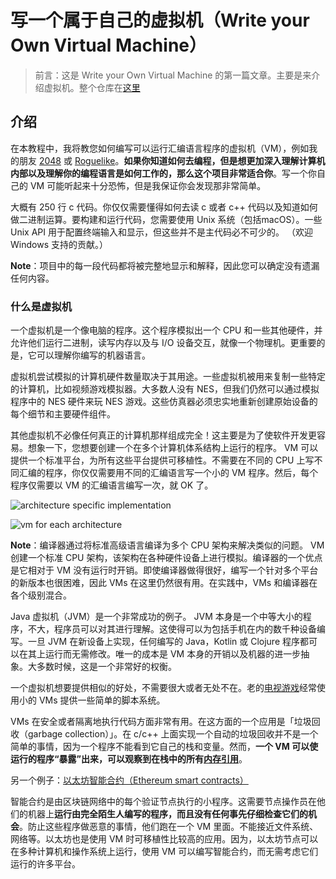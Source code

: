 # 写一个属于自己的虚拟机（Write your Own Virtual Machine）

> 前言：这是 Write your Own Virtual Machine 的第一篇文章。主要是来介绍虚拟机。整个仓库在[这里](https://github.com/TensShinet/toy_vm)

## 介绍

在本教程中，我将教您如何编写可以运行汇编语言程序的虚拟机（VM），例如我的朋友 [2048](https://github.com/rpendleton/lc3-2048) 或 [Roguelike](https://github.com/justinmeiners/lc3-rogue)。**如果你知道如何去编程，但是想更加深入理解计算机内部以及理解你的编程语言是如何工作的，那么这个项目非常适合你**。写一个你自己的 VM 可能听起来十分恐怖，但是我保证你会发现那非常简单。



大概有 250 行 c 代码。你仅仅需要懂得如何去读 c 或者 c++ 代码以及知道如何做二进制运算。要构建和运行代码，您需要使用 Unix 系统（包括macOS）。一些 Unix API 用于配置终端输入和显示，但这些并不是主代码必不可少的。 （欢迎 Windows 支持的贡献。）



**Note**：项目中的每一段代码都将被完整地显示和解释，因此您可以确定没有遗漏任何内容。



### 什么是虚拟机

一个虚拟机是一个像电脑的程序。这个程序模拟出一个 CPU 和一些其他硬件，并允许他们运行二进制，读写内存以及与 I/O 设备交互，就像一个物理机。更重要的是，它可以理解你编写的机器语言。



虚拟机尝试模拟的计算机硬件数量取决于其用途。一些虚拟机被用来复制一些特定的计算机，比如视频游戏模拟器。大多数人没有 NES，但我们仍然可以通过模拟程序中的 NES 硬件来玩 NES 游戏。这些仿真器必须忠实地重新创建原始设备的每个细节和主要硬件组件。



其他虚拟机不必像任何真正的计算机那样组成完全！这主要是为了使软件开发更容易。想象一下，您想要创建一个在多个计算机体系结构上运行的程序。 VM 可以提供一个标准平台，为所有这些平台提供可移植性。不需要在不同的 CPU 上写不同汇编的程序，你仅仅需要用不同的汇编语言写一个小的 VM 程序。然后，每个程序仅需要以 VM 的汇编语言编写一次，就 OK 了。



![architecture specific implementation](https://justinmeiners.github.io/lc3-vm/img/no_vm.gif)

![vm for each architecture](https://justinmeiners.github.io/lc3-vm/img/vm.gif)



**Note**：编译器通过将标准高级语言编译为多个 CPU 架构来解决类似的问题。 VM 创建一个标准 CPU 架构，该架构在各种硬件设备上进行模拟。编译器的一个优点是它相对于 VM 没有运行时开销。即使编译器做得很好，编写一个针对多个平台的新版本也很困难，因此 VMs 在这里仍然很有用。在实践中，VMs 和编译器在各个级别混合。



Java 虚拟机（JVM）是一个非常成功的例子。 JVM 本身是一个中等大小的程序，不大，程序员可以对其进行理解。这使得可以为包括手机在内的数千种设备编写。一旦 JVM 在新设备上实现，任何编写的 Java，Kotlin 或 Clojure 程序都可以在其上运行而无需修改。唯一的成本是 VM 本身的开销以及机器的进一步抽象。大多数时候，这是一个非常好的权衡。



一个虚拟机想要提供相似的好处，不需要很大或者无处不在。老的[电视游戏](https://fabiensanglard.net/anotherWorld_code_review/)经常使用小的 VMs 提供一些简单的脚本系统。



VMs 在安全或者隔离地执行代码方面非常有用。在这方面的一个应用是「垃圾回收（garbage collection）」。在 c/c++ 上面实现一个自动的垃圾回收并不是一个简单的事情，因为一个程序不能看到它自己的栈和变量。然而，**一个 VM 可以使运行的程序“暴露”出来，可以观察到在栈中的所有[内存引用](https://solidity.readthedocs.io/en/v0.4.24/introduction-to-smart-contracts.html)**。



另一个例子：[以太坊智能合约（Ethereum smart contracts）]((https://solidity.readthedocs.io/en/v0.4.24/introduction-to-smart-contracts.html))

智能合约是由区块链网络中的每个验证节点执行的小程序。这需要节点操作员在他们的机器上**运行由完全陌生人编写的程序，而且没有任何事先仔细检查它们的机会**。防止这些程序做恶意的事情，他们跑在一个 VM 里面。不能接近文件系统、网络等。以太坊也是使用 VM 时可移植性比较高的应用。因为，以太坊节点可以在多种计算机和操作系统上运行，使用 VM 可以编写智能合约，而无需考虑它们运行的许多平台。














